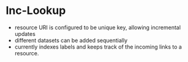 
# Inc-Lookup

- resource URI is configured to be unique key, allowing incremental updates
- different datasets can be added sequentially
- currently indexes labels and keeps track of the incoming links to a resource.

